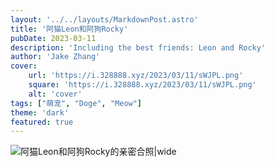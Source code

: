 ```yaml
---
layout: '../../layouts/MarkdownPost.astro'
title: '阿猫Leon和阿狗Rocky'
pubDate: 2023-03-11
description: 'Including the best friends: Leon and Rocky'
author: 'Jake Zhang'
cover:
    url: 'https://i.328888.xyz/2023/03/11/sWJPL.png'
    square: 'https://i.328888.xyz/2023/03/11/sWJPL.png'
    alt: 'cover'
tags: ["萌宠", "Doge", "Meow"]
theme: 'dark'
featured: true
---
```


![阿猫Leon和阿狗Rocky的亲密合照|wide](https://i.328888.xyz/2023/03/11/sWJPL.png)

